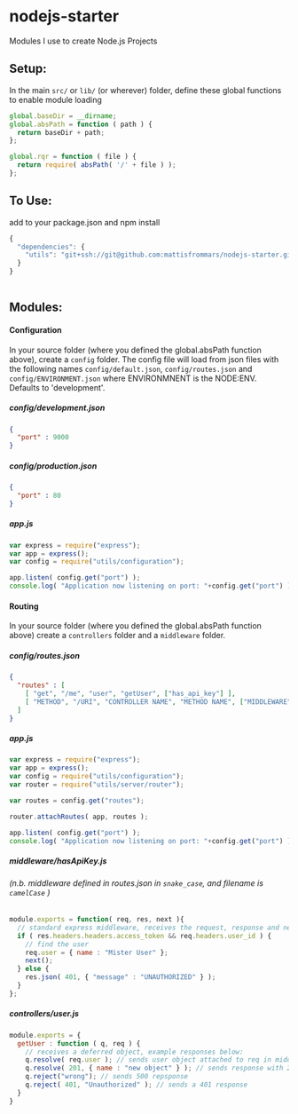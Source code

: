 nodejs-starter
==============

Modules I use to create Node.js Projects


Setup:
------

In the main `src/` or `lib/` (or wherever) folder, define these global functions to enable module loading

````javascript
global.baseDir = __dirname;
global.absPath = function ( path ) {
  return baseDir + path;
};

global.rqr = function ( file ) {
  return require( absPath( '/' + file ) );
};
````


To Use:
-------
add to your package.json and npm install
````javascript
{
  "dependencies": {
    "utils": "git+ssh://git@github.com:mattisfrommars/nodejs-starter.git"
  }
}
    
````

Modules:
--------

#### Configuration

In your source folder (where you defined the global.absPath function above), create a `config` folder. The config file will load from json files with the following names `config/default.json`, `config/routes.json` and `config/ENVIRONMENT.json` where ENVIRONMNENT is the NODE:ENV. Defaults to 'development'.

##### config/development.json
````json
{
  "port" : 9000
}
````
##### config/production.json
````json
{
  "port" : 80
}
````
##### app.js
````javascript
var express = require("express");
var app = express();
var config = require("utils/configuration");

app.listen( config.get("port") );
console.log( "Application now listening on port: "+config.get("port") );
````

#### Routing

In your source folder (where you defined the global.absPath function above) create a `controllers` folder and a `middleware` folder.

##### config/routes.json
````json
{
  "routes" : [
    [ "get", "/me", "user", "getUser", ["has_api_key"] ],
    [ "METHOD", "/URI", "CONTROLLER NAME", "METHOD NAME", ["MIDDLEWARE"...] ]
  ]
}
````

##### app.js
````javascript
var express = require("express");
var app = express();
var config = require("utils/configuration");
var router = require("utils/server/router");

var routes = config.get("routes");

router.attachRoutes( app, routes ); 

app.listen( config.get("port") );
console.log( "Application now listening on port: "+config.get("port") );
````

##### middleware/hasApiKey.js
###### (n.b. middleware defined in routes.json in `snake_case`, and filename is `camelCase`  )
````javascript
module.exports = function( req, res, next ){
  // standard express middleware, receives the request, response and next objects
  if ( res.headers.headers.access_token && req.headers.user_id ) {
    // find the user
    req.user = { name : "Mister User" };
    next();
  } else {
    res.json( 401, { "message" : "UNAUTHORIZED" } );
  }
};
````

##### controllers/user.js
````javascript
module.exports = {
  getUser : function ( q, req ) {
    // receives a deferred object, example responses below:
    q.resolve( req.user ); // sends user object attached to req in middleware
    q.resolve( 201, { name : "new object" } ); // sends response with 201 status
    q.reject("wrong"); // sends 500 repsponse
    q.reject( 401, "Unauthorized" ); // sends a 401 response
  }
}
````
